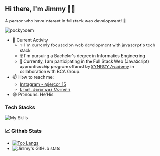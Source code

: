 ## Hi there, I'm Jimmy 👋😉
A person who have interest in fullstack web development! 🙌
<p align="left"> <img src="https://komarev.com/ghpvc/?username=pockypoem&label=Profile%20views&color=0e75b6&style=flat" alt="pockypoem" /> </p>

- 🎯 Current Activity
  - ✨ I'm currently focused on web development with javascript's tech stack
  - 🤓 I'm pursuing a Bachelor's degree in Informatics Engineering
  - 📝 Currently, I am participating in the Full Stack Web (JavaScript) apprenticeship program offered by [SYNRGY Academy](https://www.instagram.com/synrgy.academy/) in collaboration with BCA Group.
- 📫 How to reach me:
  - [Instagram - @jercor_15](https://www.instagram.com/jeremyascornelis/)
  - [Email: Jeremyas Cornelis](mailto:jeremyasjimi9a@gmail.com)
- 😄 Pronouns: He/His

### Tech Stacks
![My Skills](https://skillicons.dev/icons?i=html,css,js,ts,react,redux,jest,vitest,php,py,flask,nodejs,express,prisma,graphql,postgres,mongodb,mysql,bootstrap,tailwind,nextjs,tensorflow,figma,git,github,vite,netlify,vscode,postman,discord&theme=light)
### 📈 Github Stats
 - [![Top Langs](https://github-readme-stats.vercel.app/api/top-langs/?username=pockypoem&hide=jupyter%20notebook,html,css&layout=compact&langs_count=8)](https://github.com/anuraghazra/github-readme-stats)
 - ![Jimmy's GitHub stats](https://github-readme-stats.vercel.app/api?username=pockypoem&show_icons=true)
